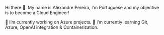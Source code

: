 Hi there 👋.
My name is Alexandre Pereira, I'm Portuguese and my objective is to become a Cloud Engineer!

🔭 I’m currently working on Azure projects.
🌱 I’m currently learning Git, Azure, OpenAI integration & Containerization.
